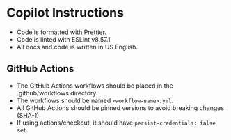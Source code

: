 # Copilot Instructions

- Code is formatted with Prettier.
- Code is linted with ESLint v8.57.1
- All docs and code is written in US English.

## GitHub Actions

- The GitHub Actions workflows should be placed in the .github/workflows directory.
- The workflows should be named `<workflow-name>.yml`.
- All GitHub Actions should be pinned versions to avoid breaking changes (SHA-1).
- If using actions/checkout, it should have `persist-credentials: false` set.
